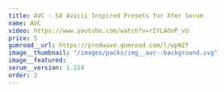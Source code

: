 ```yaml
---
title: AVC - 58 Avicii Inspired Presets for Xfer Serum
name: AVC
video: https://www.youtube.com/watch?v=rIYLAOnP_vU
price: 5
gumroad__url: https://prodwave.gumroad.com/l/wpNZf
image__thumbnail: "/images/packs/img__avc--background.svg"
image__featured:
serum__version: 1.214
order: 2
---
```

